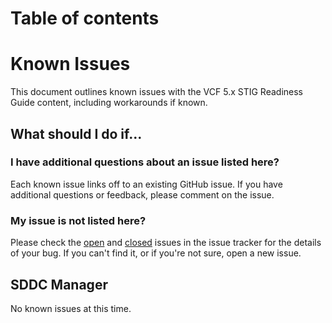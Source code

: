 # Table of contents

# Known Issues

This document outlines known issues with the VCF 5.x STIG Readiness Guide content, including workarounds if known.

## What should I do if...

### I have additional questions about an issue listed here?

Each known issue links off to an existing GitHub issue. If you have additional questions or feedback, please comment on the issue.

### My issue is not listed here?

Please check the [open](https://github.com/vmware/dod-compliance-and-automation/issues) and [closed](https://github.com/vmware/dod-compliance-and-automation/issues?q=is%3Aissue+is%3Aclosed) issues in the issue tracker for the details of your bug. If you can't find it, or if you're not sure, open a new issue.

## SDDC Manager

No known issues at this time.  